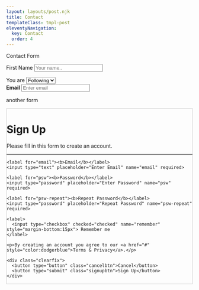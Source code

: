 ```yaml
---
layout: layouts/post.njk
title: Contact
templateClass: tmpl-post
eleventyNavigation:
  key: Contact
  order: 4
---
```


Contact Form
<div class="container">
  <label for="fname">First Name</label>
  <input type="text" id="fname" name="firstname" placeholder="Your name..">

  <label for="utype">You are</label>
  <select id="utype" name="usertype">
    <option value="following">Following</option>
    <option value="followed">Followed</option>
  </select>  
  <label for="email"><b>Email</b></label>
  <input type="text" placeholder="Enter email" name="email" required>
</div>

another form
<form action="action_page.php" style="border:1px solid #ccc">
  <div class="container">
    <h1>Sign Up</h1>
    <p>Please fill in this form to create an account.</p>
    <hr>

    <label for="email"><b>Email</b></label>
    <input type="text" placeholder="Enter Email" name="email" required>

    <label for="psw"><b>Password</b></label>
    <input type="password" placeholder="Enter Password" name="psw" required>

    <label for="psw-repeat"><b>Repeat Password</b></label>
    <input type="password" placeholder="Repeat Password" name="psw-repeat" required>

    <label>
      <input type="checkbox" checked="checked" name="remember" style="margin-bottom:15px"> Remember me
    </label>

    <p>By creating an account you agree to our <a href="#" style="color:dodgerblue">Terms & Privacy</a>.</p>

    <div class="clearfix">
      <button type="button" class="cancelbtn">Cancel</button>
      <button type="submit" class="signupbtn">Sign Up</button>
    </div>
  </div>
</form>

